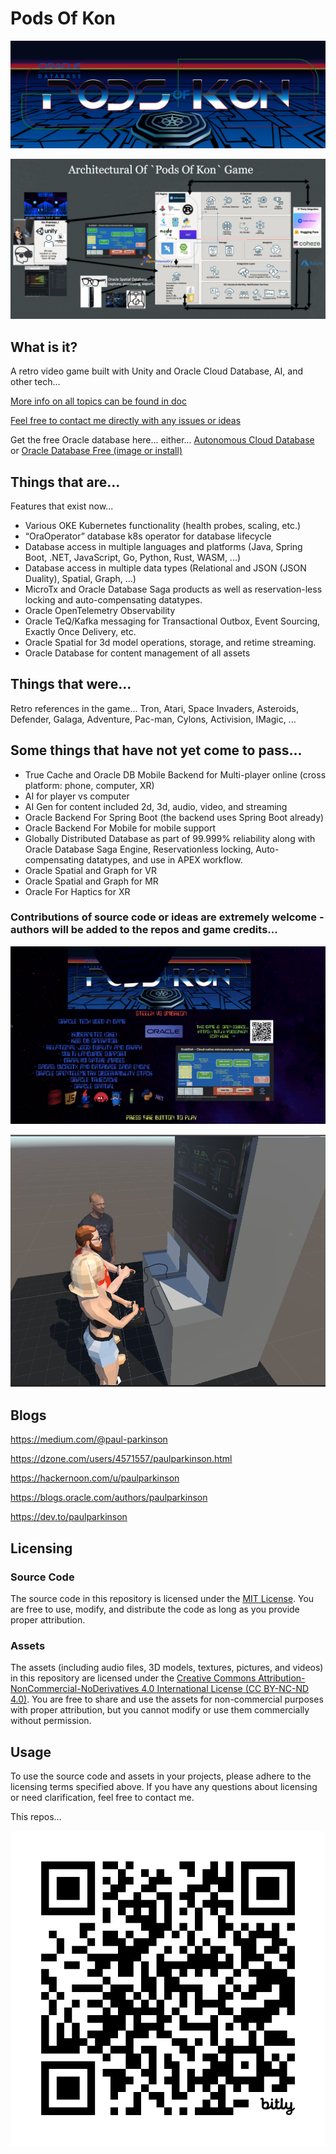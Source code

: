 # Pods Of Kon

![](https://github.com/paulparkinson/podsofkon/blob/main/doc/images/podsofkonmarquee.png)

![](https://github.com/paulparkinson/podsofkon/blob/main/doc/images/architecture-of-game.png)

## What is it?
A retro video game built with Unity and Oracle Cloud Database, AI, and other tech... 

[More info on all topics can be found in doc](https://github.com/paulparkinson/podsofkon/blob/main/doc/README.md)

[Feel free to contact me directly with any issues or ideas](https://www.linkedin.com/in/pauldparkinson/)

Get the free Oracle database here... either... [Autonomous Cloud Database](https://bit.ly/4aeRuEW) or [Oracle Database Free (image or install)](https://bit.ly/3VnQ3zP)


## Things that are...
Features that exist now...
- Various OKE Kubernetes functionality (health probes, scaling, etc.) 
- “OraOperator” database k8s operator for database lifecycle
- Database access in multiple languages and platforms (Java, Spring Boot, .NET, JavaScript, Go, Python, Rust, WASM, ...)
- Database access in multiple data types (Relational and JSON (JSON Duality), Spatial, Graph, ...)
- MicroTx and Oracle Database Saga products as well as reservation-less locking and auto-compensating datatypes.
- Oracle OpenTelemetry Observability 
- Oracle TeQ/Kafka messaging for Transactional Outbox, Event Sourcing, Exactly Once Delivery, etc. 
- Oracle Spatial for 3d model operations, storage, and retime streaming.
- Oracle Database for content management of all assets



## Things that were...
Retro references in the game...
Tron, Atari, Space Invaders, Asteroids, Defender, Galaga, Adventure, Pac-man, Cylons, Activision, IMagic, ...



## Some things that have not yet come to pass...
- True Cache and Oracle DB Mobile Backend for Multi-player online (cross platform: phone, computer, XR)
- AI for player vs computer
- AI Gen for content included 2d, 3d, audio, video, and streaming
- Oracle Backend For Spring Boot (the backend uses Spring Boot already)
- Oracle Backend For Mobile for mobile support
- Globally Distributed Database as part of 99.999% reliability along with Oracle Database Saga Engine, Reservationless locking, Auto-compensating datatypes, and use in APEX workflow.
- Oracle Spatial and Graph for VR
- Oracle Spatial and Graph for MR
- Oracle For Haptics for XR


### Contributions of source code or ideas are extremely welcome - authors will be added to the repos and game credits...

![](https://github.com/paulparkinson/podsofkon/blob/main/doc/images/pok-archdirectionsandgame.gif)


![](https://github.com/paulparkinson/podsofkon/blob/main/doc/images/pokarcade.png)


## Blogs

https://medium.com/@paul-parkinson

https://dzone.com/users/4571557/paulparkinson.html

https://hackernoon.com/u/paulparkinson

https://blogs.oracle.com/authors/paulparkinson

https://dev.to/paulparkinson

## Licensing

### Source Code 

The source code in this repository is licensed under the [MIT License](LICENSE.md). You are free to use, modify, and distribute the code as long as you provide proper attribution.

### Assets

The assets (including audio files, 3D models, textures, pictures, and videos) in this repository are licensed under the [Creative Commons Attribution-NonCommercial-NoDerivatives 4.0 International License (CC BY-NC-ND 4.0)](LICENSE-assets.md). You are free to share and use the assets for non-commercial purposes with proper attribution, but you cannot modify or use them commercially without permission.

## Usage

To use the source code and assets in your projects, please adhere to the licensing terms specified above. If you have any questions about licensing or need clarification, feel free to contact me.

This repos...

![](https://github.com/paulparkinson/podsofkon/blob/main/doc/images/bit.ly_podsofkon.png)
